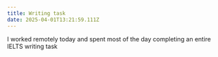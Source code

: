 ```yaml
---
title: Writing task
date: 2025-04-01T13:21:59.111Z
---
```


I worked remotely today and spent most of the day completing an entire IELTS writing task
